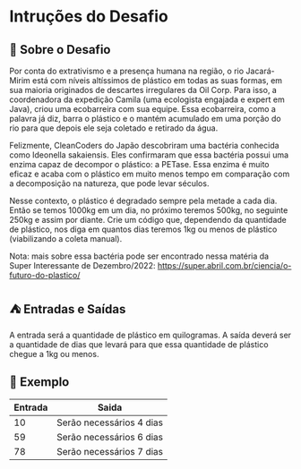 # Intruções do Desafio

## 🌱 Sobre o Desafio 
Por conta do extrativismo e a presença humana na região, o rio Jacará-Mirim está com níveis altíssimos de plástico em todas as suas formas, em sua maioria originados de descartes irregulares da Oil Corp. Para isso, a coordenadora da expedição Camila (uma ecologista engajada e expert em Java), criou uma ecobarreira com sua equipe. Essa ecobarreira, como a palavra já diz, barra o plástico e o mantém acumulado em uma porção do rio para que depois ele seja coletado e retirado da água.

Felizmente, CleanCoders do Japão descobriram uma bactéria conhecida como Ideonella sakaiensis. Eles confirmaram que essa bactéria possui uma enzima capaz de decompor o plástico: a PETase. Essa enzima é muito eficaz e acaba com o plástico em muito menos tempo em comparação com a decomposição na natureza, que pode levar séculos.

Nesse contexto, o plástico é degradado sempre pela metade a cada dia. Então se temos 1000kg em um dia, no próximo teremos 500kg, no seguinte 250kg e assim por diante. Crie um código que, dependendo da quantidade de plástico, nos diga em quantos dias teremos 1kg ou menos de plástico (viabilizando a coleta manual).

Nota: mais sobre essa bactéria pode ser encontrado nessa matéria da Super Interessante de Dezembro/2022: https://super.abril.com.br/ciencia/o-futuro-do-plastico/


## ⛺ Entradas e Saídas
A entrada será a quantidade de plástico em quilogramas. A saída deverá ser a quantidade de dias que levará para que essa quantidade de plástico chegue a 1kg ou menos.

## 🌳 Exemplo

| Entrada | Saida |
|----|------------------------|
| 10 |Serão necessários 4 dias|  
| 59 |Serão necessários 6 dias|
| 78 |Serão necessários 7 dias|
